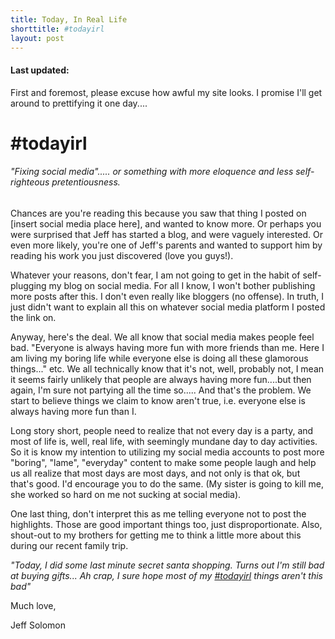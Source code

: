 ```yaml
---
title: Today, In Real Life
shorttitle: #todayirl
layout: post
---
```

<script src='/js/script.js' type="text/javascript"></script>

<h4 id='modifiedOn'>Last updated: </h4>

First and foremost, please excuse how awful my site looks. I promise I'll get around to prettifying it one day....


# #todayirl
###### "Fixing social media"..... or something with more eloquence and less self-righteous pretentiousness.  

Chances are you're reading this because you saw that thing I posted on [insert social media place here], and wanted to know more.
Or perhaps you were surprised that Jeff has started a blog, and were vaguely interested.
Or even more likely, you're one of Jeff's parents and wanted to support him by reading his work you just discovered (love you guys!). 

Whatever your reasons, don't fear, I am not going to get in the habit of self-plugging my blog on social media.
For all I know, I won't bother publishing more posts after this. I don't even really like bloggers (no offense).
In truth, I just didn't want to explain all this on whatever social media platform I posted the link on.

Anyway, here's the deal. We all know that social media makes people feel bad. "Everyone is always having more fun with more friends than me. 
Here I am living my boring life while everyone else is doing all these glamorous things..." etc.
We all technically know that it's not, well, probably not, I mean it seems fairly unlikely that people are always having more fun....but then again, I'm sure not partying all the time so..... 
And that's the problem. We start to believe things we claim to know aren't true, i.e. everyone else is always having more fun than I. 

Long story short, people need to realize that not every day is a party, and most of life is, well, real life, with seemingly mundane day to day activities.
So it is know my intention to utilizing my social media accounts to post more "boring", "lame", "everyday" content to make some people laugh and help us all realize that most days are most days, and not only is that ok, but that's good.
I'd encourage you to do the same. (My sister is going to kill me, she worked so hard on me not sucking at social media). 

One last thing, don't interpret this as me telling everyone not to post the highlights. Those are good important things too, just disproportionate.
Also, shout-out to my brothers for getting me to think a little more about this during our recent family trip.



<i>"Today, I did some last minute secret santa shopping. Turns out I'm still bad at buying gifts...
Ah crap, I sure hope most of my <a href="https://twitter.com/search?f=tweets&q=%23todayirl&src=typd">#todayirl</a> things aren't this bad"</i>

Much love,

Jeff Solomon